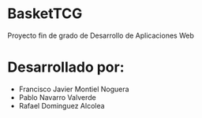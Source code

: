 # BasketTCG
Proyecto fin de grado de Desarrollo de Aplicaciones Web

# Desarrollado por:
 - Francisco Javier Montiel Noguera
 - Pablo Navarro Valverde
 - Rafael Dominguez Alcolea